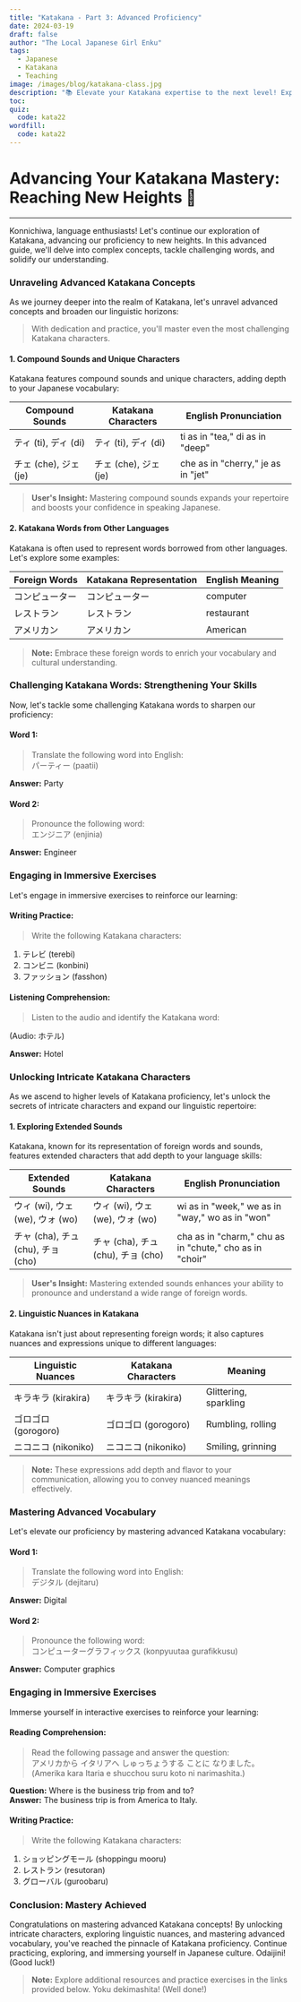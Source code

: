 ```yaml
---
title: "Katakana - Part 3: Advanced Proficiency"
date: 2024-03-19
draft: false
author: "The Local Japanese Girl Enku"
tags:
  - Japanese
  - Katakana
  - Teaching
image: /images/blog/katakana-class.jpg
description: "📚 Elevate your Katakana expertise to the next level! Explore advanced concepts, tackle challenging words, and solidify your understanding with our comprehensive guide."
toc:
quiz:
  code: kata22
wordfill:
  code: kata22
---
```


# Advancing Your Katakana Mastery: Reaching New Heights 🚀

---

Konnichiwa, language enthusiasts! Let's continue our exploration of Katakana, advancing our proficiency to new heights. In this advanced guide, we'll delve into complex concepts, tackle challenging words, and solidify our understanding.

### **Unraveling Advanced Katakana Concepts**

As we journey deeper into the realm of Katakana, let's unravel advanced concepts and broaden our linguistic horizons:

> With dedication and practice, you'll master even the most challenging Katakana characters.

#### **1. Compound Sounds and Unique Characters**

Katakana features compound sounds and unique characters, adding depth to your Japanese vocabulary:

| **Compound Sounds**        | **Katakana Characters** | **English Pronunciation** |
|----------------------------|-------------------------|---------------------------|
| ティ (ti), ディ (di)       | ティ (ti), ディ (di)    | ti as in "tea," di as in "deep" |
| チェ (che), ジェ (je)      | チェ (che), ジェ (je)  | che as in "cherry," je as in "jet" |

> **User's Insight:** Mastering compound sounds expands your repertoire and boosts your confidence in speaking Japanese.

#### **2. Katakana Words from Other Languages**

Katakana is often used to represent words borrowed from other languages. Let's explore some examples:

| **Foreign Words**    | **Katakana Representation** | **English Meaning**    |
|----------------------|------------------------------|-------------------------|
| コンピューター        | コンピューター                 | computer                |
| レストラン            | レストラン                     | restaurant              |
| アメリカン            | アメリカン                     | American                |

> **Note:** Embrace these foreign words to enrich your vocabulary and cultural understanding.

### **Challenging Katakana Words: Strengthening Your Skills**

Now, let's tackle some challenging Katakana words to sharpen our proficiency:

#### **Word 1:**

>  Translate the following word into English:  
> パーティー (paatii)

**Answer:** Party

#### **Word 2:**

> Pronounce the following word:  
> エンジニア (enjinia)

**Answer:** Engineer

### **Engaging in Immersive Exercises**

Let's engage in immersive exercises to reinforce our learning:

#### **Writing Practice:**

> Write the following Katakana characters:

1. テレビ (terebi)
2. コンビニ (konbini)
3. ファッション (fasshon)

#### **Listening Comprehension:**

>  Listen to the audio and identify the Katakana word:

(Audio: ホテル)

**Answer:** Hotel

### **Unlocking Intricate Katakana Characters**

As we ascend to higher levels of Katakana proficiency, let's unlock the secrets of intricate characters and expand our linguistic repertoire:

#### **1. Exploring Extended Sounds**

Katakana, known for its representation of foreign words and sounds, features extended characters that add depth to your language skills:

| **Extended Sounds**   | **Katakana Characters** | **English Pronunciation** |
|-----------------------|-------------------------|---------------------------|
| ウィ (wi), ウェ (we), ウォ (wo) | ウィ (wi), ウェ (we), ウォ (wo) | wi as in "week," we as in "way," wo as in "won" |
| チャ (cha), チュ (chu), チョ (cho) | チャ (cha), チュ (chu), チョ (cho) | cha as in "charm," chu as in "chute," cho as in "choir" |

> **User's Insight:** Mastering extended sounds enhances your ability to pronounce and understand a wide range of foreign words.

#### **2. Linguistic Nuances in Katakana**

Katakana isn't just about representing foreign words; it also captures nuances and expressions unique to different languages:

| **Linguistic Nuances** | **Katakana Characters** | **Meaning**               |
|------------------------|--------------------------|---------------------------|
| キラキラ (kirakira)    | キラキラ (kirakira)      | Glittering, sparkling     |
| ゴロゴロ (gorogoro)    | ゴロゴロ (gorogoro)      | Rumbling, rolling         |
| ニコニコ (nikoniko)    | ニコニコ (nikoniko)      | Smiling, grinning         |

> **Note:** These expressions add depth and flavor to your communication, allowing you to convey nuanced meanings effectively.

### **Mastering Advanced Vocabulary**

Let's elevate our proficiency by mastering advanced Katakana vocabulary:

#### **Word 1:**

> Translate the following word into English:  
> デジタル (dejitaru)

**Answer:** Digital

#### **Word 2:**

>  Pronounce the following word:  
> コンピューターグラフィックス (konpyuutaa gurafikkusu)

**Answer:** Computer graphics

### **Engaging in Immersive Exercises**

Immerse yourself in interactive exercises to reinforce your learning:

#### **Reading Comprehension:**

> Read the following passage and answer the question: <br>
アメリカから イタリアへ しゅっちょうする ことに なりました。 <br>
(Amerika kara Itaria e shucchou suru koto ni narimashita.) <br>

**Question:** Where is the business trip from and to? <br>
**Answer:** The business trip is from America to Italy.

#### **Writing Practice:**

>  Write the following Katakana characters:

1. ショッピングモール (shoppingu mooru)
2. レストラン (resutoran)
3. グローバル (guroobaru)

### **Conclusion: Mastery Achieved**

Congratulations on mastering advanced Katakana concepts! By unlocking intricate characters, exploring linguistic nuances, and mastering advanced vocabulary, you've reached the pinnacle of Katakana proficiency. Continue practicing, exploring, and immersing yourself in Japanese culture. Odaijini! (Good luck!)

> **Note:** Explore additional resources and practice exercises in the links provided below. Yoku dekimashita! (Well done!)

